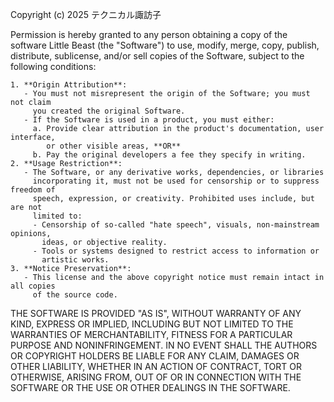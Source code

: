Copyright (c) 2025 テクニカル諏訪子

Permission is hereby granted to any person obtaining a copy of the software
Little Beast (the "Software") to use, modify, merge, copy, publish, distribute,
sublicense, and/or sell copies of the Software, subject to the following conditions:

    1. **Origin Attribution**:
       - You must not misrepresent the origin of the Software; you must not claim
         you created the original Software.
       - If the Software is used in a product, you must either:
         a. Provide clear attribution in the product's documentation, user interface,
            or other visible areas, **OR**
         b. Pay the original developers a fee they specify in writing.
    2. **Usage Restriction**:
       - The Software, or any derivative works, dependencies, or libraries 
         incorporating it, must not be used for censorship or to suppress freedom of
         speech, expression, or creativity. Prohibited uses include, but are not
         limited to:
         - Censorship of so-called "hate speech", visuals, non-mainstream opinions,
           ideas, or objective reality.
         - Tools or systems designed to restrict access to information or
           artistic works.
    3. **Notice Preservation**:
       - This license and the above copyright notice must remain intact in all copies
         of the source code.

THE SOFTWARE IS PROVIDED "AS IS", WITHOUT WARRANTY OF ANY KIND, EXPRESS OR IMPLIED,
INCLUDING BUT NOT LIMITED TO THE WARRANTIES OF MERCHANTABILITY, FITNESS FOR A
PARTICULAR PURPOSE AND NONINFRINGEMENT. IN NO EVENT SHALL THE AUTHORS OR COPYRIGHT
HOLDERS BE LIABLE FOR ANY CLAIM, DAMAGES OR OTHER LIABILITY, WHETHER IN AN ACTION OF
CONTRACT, TORT OR OTHERWISE, ARISING FROM, OUT OF OR IN CONNECTION WITH THE SOFTWARE
OR THE USE OR OTHER DEALINGS IN THE SOFTWARE.
